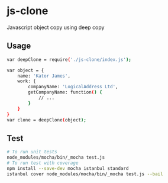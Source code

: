 # js-clone

Javascript object copy using deep copy

## Usage

```sh
var deepClone = require('./js-clone/index.js');

var object = {
    name: 'Kator James',
    work: {
        companyName: 'LogicalAddress Ltd',
        getCompanyName: function() {
            // ...
        }
    }
}
var clone = deepClone(object);
```

## Test

```sh
# To run unit tests
node_modules/mocha/bin/_mocha test.js
# To run test with coverage
npm install --save-dev mocha istanbul standard
istanbul cover node_modules/mocha/bin/_mocha test.js --bail
```